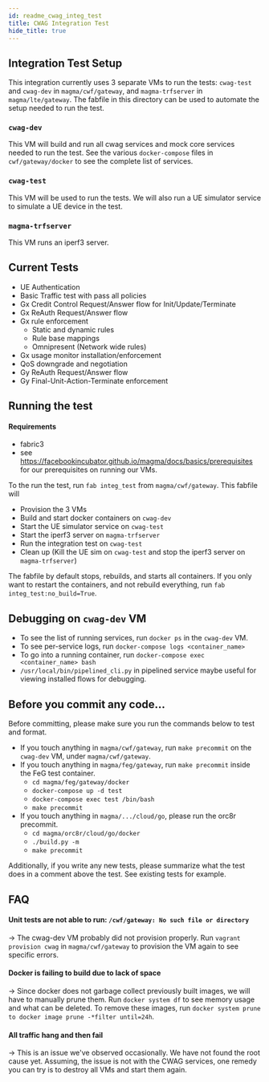 ```yaml
---
id: readme_cwag_integ_test
title: CWAG Integration Test 
hide_title: true
---
```

## Integration Test Setup 
This integration currently uses 3 separate VMs to run the tests: `cwag-test` 
and `cwag-dev` in `magma/cwf/gateway`, and `magma-trfserver` in `magma/lte/gateway`.
The fabfile in this directory can be used to automate the setup needed to run
the test.

###  `cwag-dev` 
This VM will build and run all cwag services and mock core services needed to 
run the test. See the various `docker-compose` files in `cwf/gateway/docker` 
to see the complete list of services. 

### `cwag-test`
This VM will be used to run the tests. We will also run a UE simulator service 
to simulate a UE device in the test. 

### `magma-trfserver`
This VM runs an iperf3 server.

## Current Tests

* UE Authentication
* Basic Traffic test with pass all policies
* Gx Credit Control Request/Answer flow for Init/Update/Terminate
* Gx ReAuth Request/Answer flow
* Gx rule enforcement
  * Static and dynamic rules
  * Rule base mappings
  * Omnipresent (Network wide rules)
* Gx usage monitor installation/enforcement
* QoS downgrade and negotiation
* Gy ReAuth Request/Answer flow
* Gy Final-Unit-Action-Terminate enforcement

## Running the test 
#### Requirements
* fabric3 
* see https://facebookincubator.github.io/magma/docs/basics/prerequisites for 
our prerequisites on running our VMs.

To the run the test, run `fab integ_test` from `magma/cwf/gateway`.
This fabfile will
* Provision the 3 VMs
* Build and start docker containers on `cwag-dev`
* Start the UE simulator service on `cwag-test`
* Start the iperf3 server on `magma-trfserver`
* Run the integration test on `cwag-test`
* Clean up (Kill the UE sim on `cwag-test` and stop the iperf3 server on `magma-trfserver`)

The fabfile by default stops, rebuilds, and starts all containers. If you 
only want to restart the containers, and not rebuild everything, run 
`fab integ_test:no_build=True`. 

## Debugging on `cwag-dev` VM
* To see the list of running services, run `docker ps` in the `cwag-dev` VM.
* To see per-service logs, run `docker-compose logs <container_name>`
* To go into a running container, run `docker-compose exec <container_name> bash`
* `/usr/local/bin/pipelined_cli.py` in pipelined service maybe useful for 
viewing installed flows for debugging.

## Before you commit any code...
Before committing, please make sure you run the commands below to test and format.
  * If you touch anything in `magma/cwf/gateway`, run `make precommit` on the 
  `cwag-dev` VM, under `magma/cwf/gateway`.
  * If you touch anything in `magma/feg/gateway`, run `make precommit` inside 
  the FeG test container.
    * `cd magma/feg/gateway/docker`
    * `docker-compose up -d test`
    * `docker-compose exec test /bin/bash`
    * `make precommit`
  * If you touch anything in `magma/.../cloud/go`, please run the 
  orc8r precommit.
    * `cd magma/orc8r/cloud/go/docker`
    * `./build.py -m`
    * `make precommit`

Additionally, if you write any new tests, please summarize what the test does 
in a comment above the test. See existing tests for example.  

## FAQ

#### Unit tests are not able to run: `/cwf/gateway: No such file or directory`

&rightarrow; The cwag-dev VM probably did not provision properly. Run 
`vagrant provision cwag` in `magma/cwf/gateway` to provision the VM again 
to see specific errors. 

#### Docker is failing to build due to lack of space

&rightarrow; Since docker does not garbage collect previously built images, we 
will have to manually prune them. Run `docker system df` to see memory usage 
and what can be deleted. To remove these images, run 
`docker system prune to docker image prune -*filter until=24h`.

#### All traffic hang and then fail
&rightarrow; This is an issue we've observed occasionally. We have not found 
the root cause yet. Assuming, the issue is not with the CWAG services, one 
remedy you can try is to destroy all VMs and start them again. 
